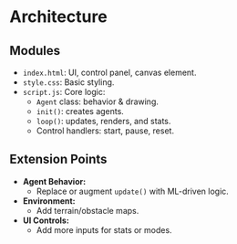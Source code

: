 # Architecture

## Modules

- `index.html`: UI, control panel, canvas element.  
- `style.css`: Basic styling.  
- `script.js`: Core logic:
  - `Agent` class: behavior & drawing.  
  - `init()`: creates agents.  
  - `loop()`: updates, renders, and stats.  
  - Control handlers: start, pause, reset.

## Extension Points

- **Agent Behavior:**  
  - Replace or augment `update()` with ML-driven logic.  
- **Environment:**  
  - Add terrain/obstacle maps.  
- **UI Controls:**  
  - Add more inputs for stats or modes.
